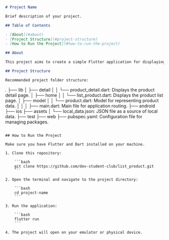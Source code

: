 ```markdown
# Project Name

Brief description of your project.

## Table of Contents

- [About](#about)
- [Project Structure](#project-structure)
- [How to Run the Project](#how-to-run-the-project)

## About

This project aims to create a simple Flutter application for displaying a list of products and their details. The primary goals include showcasing the implementation of Flutter widgets, handling navigation, and for a starter fetching data from a local JSON file.

## Project Structure

Recommended project folder structure:

```
.
├── lib
│   ├── detail
│   │   └── product_detail.dart: Displays the product detail page.
│   ├── home
│   │   └── list_product.dart: Displays the product list page.
│   ├── model
│   │   └── product.dart: Model for representing product data.
│   │
│   ├── main.dart: Main file for application routing.
├── android
├── ios
├── assets
│   └── local_data.json: JSON file as a source of local data.
├── test
├── web
├── pubspec.yaml: Configuration file for managing packages.
```

## How to Run the Project

Make sure you have Flutter and Dart installed on your machine.

1. Clone this repository:

    ```bash
    git clone https://github.com/dev-student-club/list_product.git
    ```

2. Open the terminal and navigate to the project directory:

    ```bash
    cd project-name
    ```

3. Run the application:

    ```bash
    flutter run
    ```

4. The project will open on your emulator or physical device.
```
